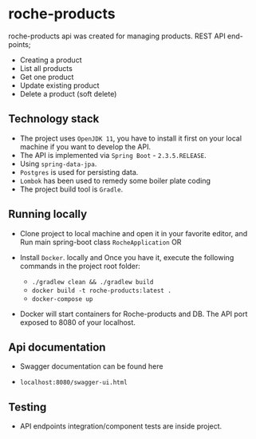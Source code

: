 # roche-products

roche-products api was created for managing products. REST API end-points; 
- Creating a product 
- List all products 
- Get one product 
- Update existing product
- Delete a product (soft delete)

## Technology stack
* The project uses `OpenJDK 11`, you have to install it first on your local machine if you want to develop the API.
* The API is implemented via `Spring Boot` - `2.3.5.RELEASE`.
* Using `spring-data-jpa`. 
* `Postgres` is used for persisting data.
* `Lombok` has been used to remedy some boiler plate coding
* The project build tool is `Gradle`. 

## Running locally
* Clone project to local machine and open it in your favorite editor, and Run main spring-boot class `RocheApplication`
OR
* Install `Docker`. locally and Once you have it, execute the following commands in the project root folder:
    - `./gradlew clean && ./gradlew build`
    - `docker build -t roche-products:latest .`
    - `docker-compose up`

* Docker will start containers for Roche-products and DB. 
The API port exposed to 8080 of your localhost.

##  Api documentation 
* Swagger documentation can be found here
- `localhost:8080/swagger-ui.html`

## Testing
* API endpoints integration/component tests are inside project.


